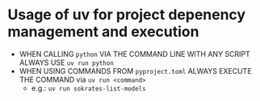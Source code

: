 # Usage of uv for project depenency management and execution
- WHEN CALLING `python` VIA THE COMMAND LINE WITH ANY SCRIPT ALWAYS USE `uv run python`
- WHEN USING COMMANDS FROM `pyproject.toml` ALWAYS EXECUTE THE COMMAND via `uv run <command>`
  - e.g.: `uv run sokrates-list-models`

